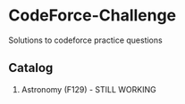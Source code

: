 # CodeForce-Challenge

Solutions to codeforce practice questions

## Catalog
1. Astronomy (F129) - STILL WORKING

